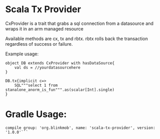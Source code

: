 # Scala Tx Provider

CxProvider is a trait that grabs a sql connection from a datasource and wraps it in an arm managed resource

Available methods are cx, tx and rbtx. rbtx rolls back the transaction regardless of success or failure.

Example usage:

```
object DB extends CxProvider with hasDataSource{
    val ds = //yourdatasourcehere
}

DB.tx{implicit c=>
    SQL"""select 1 from stanalone_anorm_is_fun""".as(scalar[Int].single)
}
```


# Gradle Usage:
```// https://mvnrepository.com/artifact/org.blinkmob/scala-tx-provider
compile group: 'org.blinkmob', name: 'scala-tx-provider', version: '1.0.0'```

